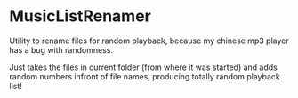 # MusicListRenamer
Utility to rename files for random playback, because my chinese mp3 player has a bug with randomness.

Just takes the files in current folder (from where it was started) and adds random numbers infront of file names, producing totally random playback list!
